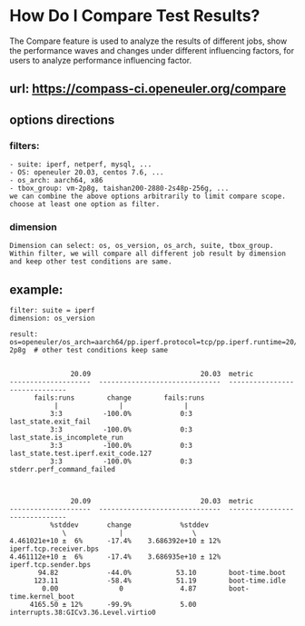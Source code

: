 # How Do I Compare Test Results?
The Compare feature is used to analyze the results of different jobs, show the performance waves and changes under different influencing factors, for users to analyze performance influencing factor.

## url: https://compass-ci.openeuler.org/compare

## options directions
### filters:
    - suite: iperf, netperf, mysql, ...
    - OS: openeuler 20.03, centos 7.6, ...
    - os_arch: aarch64, x86
    - tbox_group: vm-2p8g, taishan200-2880-2s48p-256g, ...
    we can combine the above options arbitrarily to limit compare scope.
    choose at least one option as filter.

### dimension
    Dimension can select: os, os_version, os_arch, suite, tbox_group.
    Within filter, we will compare all different job result by dimension
    and keep other test conditions are same.

## example:
    filter: suite = iperf
    dimension: os_version

    result:
    os=openeuler/os_arch=aarch64/pp.iperf.protocol=tcp/pp.iperf.runtime=20/tbox_group=vm-2p8g  # other test conditions keep same


	               20.09                           20.03  metric
	--------------------  ------------------------------  ------------------------------
	      fails:runs        change        fails:runs
	           |               |               |
	          3:3          -100.0%            0:3         last_state.exit_fail
	          3:3          -100.0%            0:3         last_state.is_incomplete_run
	          3:3          -100.0%            0:3         last_state.test.iperf.exit_code.127
	          3:3          -100.0%            0:3         stderr.perf_command_failed



	               20.09                           20.03  metric
	--------------------  ------------------------------  ------------------------------
	          %stddev       change            %stddev
	             \             |                 \
	4.461021e+10 ±  6%      -17.4%    3.686392e+10 ± 12%  iperf.tcp.receiver.bps
	4.461112e+10 ±  6%      -17.4%    3.686935e+10 ± 12%  iperf.tcp.sender.bps
	       94.82            -44.0%           53.10        boot-time.boot
	      123.11            -58.4%           51.19        boot-time.idle
	        0.00               0              4.87        boot-time.kernel_boot
	     4165.50 ± 12%      -99.9%            5.00        interrupts.38:GICv3.36.Level.virtio0
